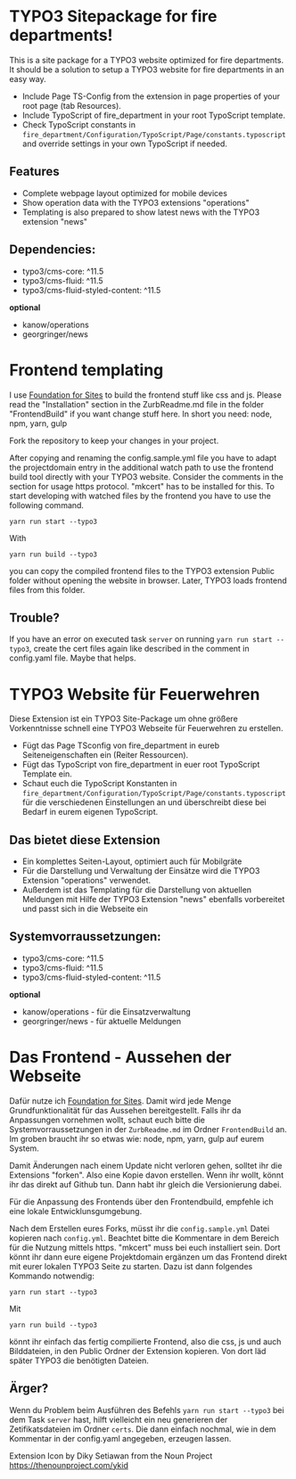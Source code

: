 # TYPO3 Sitepackage for fire departments!

This is a site package for a TYPO3 website optimized for fire departments. It should be a solution to setup a TYPO3 website for fire departments in an easy way.

 * Include Page TS-Config from the extension in page properties of your root page (tab Resources).
 * Include TypoScript of fire_department in your root TypoScript template.
 * Check TypoScript constants in `fire_department/Configuration/TypoScript/Page/constants.typoscript` and override settings in your own TypoScript if needed.

## Features

* Complete webpage layout optimized for mobile devices
* Show operation data with the TYPO3 extensions "operations"
* Templating is also prepared to show latest news with the TYPO3 extension "news"

## Dependencies:

* typo3/cms-core: ^11.5
* typo3/cms-fluid: ^11.5
* typo3/cms-fluid-styled-content: ^11.5

**optional**

* kanow/operations
* georgringer/news

# Frontend templating

I use [Foundation for Sites](http://foundation.zurb.com/sites) to build the frontend stuff like css and js. Please read the "Installation" section in the ZurbReadme.md file in the folder "FrontendBuild" if you want change stuff here. In short you need: node, npm, yarn, gulp

Fork the repository to keep your changes in your project.

After copying and renaming the config.sample.yml file you have to adapt the projectdomain entry in the additional watch path to use the frontend build tool directly with your TYPO3 website. Consider the comments in the section for usage https protocol. "mkcert" has to be installed for this. To start developing with watched files by the frontend you have to use the following command.

    yarn run start --typo3

With

    yarn run build --typo3

you can copy the compiled frontend files to the TYPO3 extension Public folder without opening the website in browser. Later, TYPO3 loads frontend files from this folder.

## Trouble?

If you have an error on executed task `server` on running `yarn run start --typo3`, create the cert files again like described in the comment in config.yaml file. Maybe that helps.


# TYPO3 Website für Feuerwehren

Diese Extension ist ein TYPO3 Site-Package um ohne größere Vorkenntnisse schnell eine TYPO3 Webseite für Feuerwehren zu erstellen.

  * Fügt das Page TSconfig von fire_department in eureb Seiteneigenschaften ein (Reiter Ressourcen).
  * Fügt das TypoScript von fire_department in euer root TypoScript Template ein.
  * Schaut euch die TypoScript Konstanten in `fire_department/Configuration/TypoScript/Page/constants.typoscript` für die verschiedenen Einstellungen an und überschreibt diese bei Bedarf in eurem eigenen TypoScript.

## Das bietet diese Extension

* Ein komplettes Seiten-Layout, optimiert auch für Mobilgräte
* Für die Darstellung und Verwaltung der Einsätze wird die TYPO3 Extension "operations" verwendet.
* Außerdem ist das Templating für die Darstellung von aktuellen Meldungen mit Hilfe der TYPO3 Extension "news" ebenfalls vorbereitet und passt sich in die Webseite ein

## Systemvorraussetzungen:

* typo3/cms-core: ^11.5
* typo3/cms-fluid: ^11.5
* typo3/cms-fluid-styled-content: ^11.5

**optional**

* kanow/operations - für die Einsatzverwaltung
* georgringer/news - für aktuelle Meldungen

# Das Frontend - Aussehen der Webseite

Dafür nutze ich [Foundation for Sites](http://foundation.zurb.com/sites). Damit wird jede Menge Grundfunktionalität für das Aussehen bereitgestellt. Falls ihr da Anpassungen vornehmen wollt, schaut euch bitte die Systemvorraussetzungen in der `ZurbReadme.md` im Ordner `FrontendBuild` an. Im groben braucht ihr so etwas wie: node, npm, yarn, gulp auf eurem System.

Damit Änderungen nach einem Update nicht verloren gehen, solltet ihr die Extensions "forken". Also eine Kopie davon erstellen. Wenn ihr wollt, könnt ihr das direkt auf Github tun. Dann habt ihr gleich die Versionierung dabei.

Für die Anpassung des Frontends über den Frontendbuild, empfehle ich eine lokale Entwicklunsgumgebung.

Nach dem Erstellen eures Forks, müsst ihr die `config.sample.yml` Datei kopieren nach `config.yml`. Beachtet bitte die Kommentare in dem Bereich für die Nutzung mittels https. "mkcert" muss bei euch installiert sein. Dort könnt ihr dann eure eigene Projektdomain ergänzen um das Frontend direkt mit eurer lokalen TYPO3 Seite zu starten. Dazu ist dann folgendes Kommando notwendig:

    yarn run start --typo3

Mit

    yarn run build --typo3

könnt ihr einfach das fertig compilierte Frontend, also die css, js und auch Bilddateien, in den Public Ordner der Extension kopieren. Von dort läd später  TYPO3 die benötigten Dateien.

## Ärger?

Wenn du Problem beim Ausführen des Befehls `yarn run start --typo3` bei dem Task `server` hast, hilft vielleicht ein neu generieren der Zetifikatsdateien im Ordner `certs`. Die dann einfach nochmal, wie in dem Kommentar in der config.yaml angegeben, erzeugen lassen.

Extension Icon by Diky Setiawan from the Noun Project https://thenounproject.com/ykid
